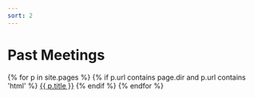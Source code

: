 ```yaml
---
sort: 2
---
```


# Past Meetings

{% for p in site.pages %}
{% if p.url contains page.dir and p.url contains 'html' %}
<a href="{{ p.url | relative_url }}" target="_blank">{{ p.title }}</a>
{% endif %}
{% endfor %}
